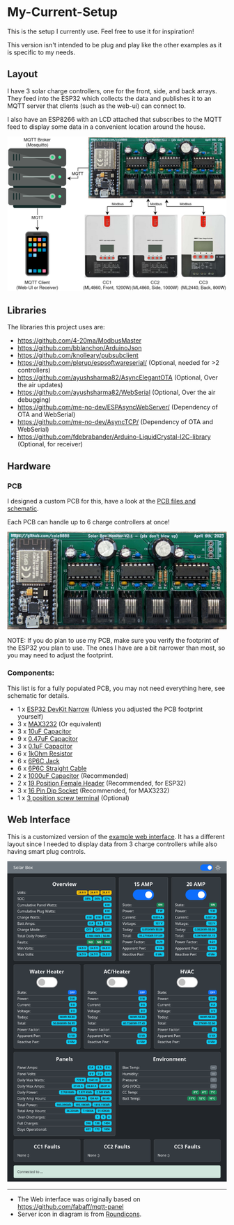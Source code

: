 # My-Current-Setup

This is the setup I currently use. Feel free to use it for inspiration!

This version isn't intended to be plug and play like the other examples as it is specific to my needs.

## Layout

I have 3 solar charge controllers, one for the front, side, and back arrays. They feed into the ESP32 which collects the data and publishes it to an MQTT server that clients (such as the web-ui) can connect to.

I also have an ESP8266 with an LCD attached that subscribes to the MQTT feed to display some data in a convenient location around the house.

![Diagram](./Diagram.png)

## Libraries

The libraries this project uses are:

- https://github.com/4-20ma/ModbusMaster
- https://github.com/bblanchon/ArduinoJson
- https://github.com/knolleary/pubsubclient
- https://github.com/plerup/espsoftwareserial/ (Optional, needed for >2 controllers)
- https://github.com/ayushsharma82/AsyncElegantOTA (Optional, Over the air updates)
- https://github.com/ayushsharma82/WebSerial (Optional, Over the air debugging)
- https://github.com/me-no-dev/ESPAsyncWebServer/ (Dependency of OTA and WebSerial)
- https://github.com/me-no-dev/AsyncTCP/ (Dependency of OTA and WebSerial)
- https://github.com/fdebrabander/Arduino-LiquidCrystal-I2C-library (Optional, for receiver)

## Hardware

### PCB

I designed a custom PCB for this, have a look at the [PCB files and schematic](./PCB%20and%20Schematic/).

Each PCB can handle up to 6 charge controllers at once!

![PCB](./PCB%20and%20Schematic/ESP32-Assembled-PCB.jpg)

NOTE: If you do plan to use my PCB, make sure you verify the footprint of the ESP32 you plan to use. The ones I have are a bit narrower than most, so you may need to adjust the footprint.

### Components:

This list is for a fully populated PCB, you may not need everything here, see schematic for details.

- 1 x [ESP32 DevKit Narrow](https://www.amazon.ca/gp/product/B07QCP2451/) (Unless you adjusted the PCB footprint yourself)
- 3 x [MAX3232](https://www.digikey.ca/en/products/detail/analog-devices-inc-maxim-integrated/MAX3232EEPE/1512691) (Or equivalent)
- 3 x [10uF Capacitor](https://www.digikey.ca/en/products/detail/nichicon/ULD2A100MED1TD/7365013)
- 9 x [0.47uF Capacitor](https://www.digikey.ca/en/products/detail/tdk-corporation/FG28X7R1H474KRT06/5803214)
- 3 x [0.1uF Capacitor](https://www.digikey.ca/en/products/detail/vishay-beyschlag-draloric-bc-components/K104K15X7RF5TL2/286538)
- 6 x [1kOhm Resistor](https://www.digikey.ca/en/products/detail/stackpole-electronics-inc/CF14JT1K00/1741314)
- 6 x [6P6C Jack](https://www.digikey.ca/en/products/detail/amphenol-cs-commercial-products/RJE031660110/4889694)
- 6 x [6P6C Straight Cable](https://www.digikey.ca/en/products/detail/assmann-wsw-components/AT-S-26-6-6-B-7-R/1972588)
- 2 x [1000uF Capacitor](https://www.digikey.ca/en/products/detail/rubycon/35ZLH1000MEFC12-5X20/3564067) (Recommended)
- 2 x [19 Position Female Header](https://www.digikey.ca/en/products/detail/sullins-connector-solutions/PPTC191LFBN-RC/810157) (Recommended, for ESP32)
- 3 x [16 Pin Dip Socket](https://www.digikey.ca/en/products/detail/amphenol-cs-fci/DILB16P-223TLF/4292068) (Recommended, for MAX3232)
- 1 x [3 position screw terminal](https://www.digikey.ca/en/products/detail/phoenix-contact/1984620/950850) (Optional)

## Web Interface

This is a customized version of the [example web interface](../Web-Interface-Example/). It has a different layout since I needed to display data from 3 charge controllers while also having smart plug controls.

![Web-Interface-Screenshot](./Web-Interface/Web-Interface-Screenshot.png)

<hr>

- The Web interface was originally based on https://github.com/fabaff/mqtt-panel
- Server icon in diagram is from [Roundicons](https://www.flaticon.com/free-icons/server).
